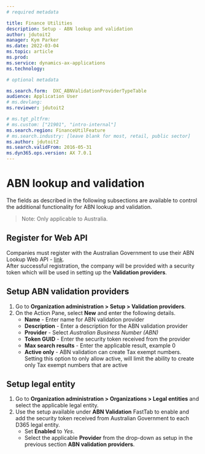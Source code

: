 ```yaml
---
# required metadata

title: Finance Utilities 
description: Setup - ABN lookup and validation 
author: jdutoit2
manager: Kym Parker
ms.date: 2022-03-04
ms.topic: article
ms.prod: 
ms.service: dynamics-ax-applications
ms.technology: 

# optional metadata

ms.search.form:  DXC_ABNValidationProviderTypeTable
audience: Application User
# ms.devlang: 
ms.reviewer: jdutoit2

# ms.tgt_pltfrm: 
# ms.custom: ["21901", "intro-internal"]
ms.search.region: FinanceUtilFeature
# ms.search.industry: [leave blank for most, retail, public sector]
ms.author: jdutoit2
ms.search.validFrom: 2016-05-31
ms.dyn365.ops.version: AX 7.0.1
---
```


# ABN lookup and validation
The fields as described in the following subsections are available to control the additional functionality for ABN lookup and validation.
> Note: Only applicable to Australia.

## Register for Web API
Companies must register with the Australian Government to use their ABN Lookup Web API - [link](https://abr.business.gov.au/Tools/AbnLookup). <br>
After successful registration, the company will be provided with a security token which will be used in setting up the **Validation providers**.

## Setup ABN validation providers
1. Go to **Organization administration > Setup > Validation providers**.
2. On the Action Pane, select **New** and enter the following details.
   - **Name** - Enter name for ABN validation provider	
   - **Description** - Enter a description for the ABN validation provider
   - **Provider** - Select _Australian Business Number (ABN)_	
   - **Token GUID** - Enter the security token received from the provider	
   - **Max search results** - Enter the applicable result, example 0
   - **Active only** - ABN validation can create Tax exempt numbers. Setting this option to only allow active, will limit the ability to create only Tax exempt numbers that are active

## Setup legal entity
1. Go to **Organization administration > Organizations > Legal entities** and select the applicable legal entity.
2. Use the setup available under **ABN Validation** FastTab to enable and add the security token received from Australian Government to each D365 legal entity.
    - Set **Enabled** to _Yes_.
    - Select the applicable **Provider** from the drop-down as setup in the previous section **ABN validation providers**.
